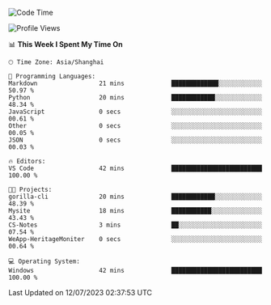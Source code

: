<!--START_SECTION:waka-->
![Code Time](http://img.shields.io/badge/Code%20Time-1%2C037%20hrs%2017%20mins-blue)

![Profile Views](http://img.shields.io/badge/Profile%20Views-0-blue)

📊 **This Week I Spent My Time On** 

```text
🕑︎ Time Zone: Asia/Shanghai

💬 Programming Languages: 
Markdown                 21 mins             █████████████░░░░░░░░░░░░   50.97 % 
Python                   20 mins             ████████████░░░░░░░░░░░░░   48.34 % 
JavaScript               0 secs              ░░░░░░░░░░░░░░░░░░░░░░░░░   00.61 % 
Other                    0 secs              ░░░░░░░░░░░░░░░░░░░░░░░░░   00.05 % 
JSON                     0 secs              ░░░░░░░░░░░░░░░░░░░░░░░░░   00.03 % 

🔥 Editors: 
VS Code                  42 mins             █████████████████████████   100.00 % 

🐱‍💻 Projects: 
gorilla-cli              20 mins             ████████████░░░░░░░░░░░░░   48.39 % 
Mysite                   18 mins             ███████████░░░░░░░░░░░░░░   43.43 % 
CS-Notes                 3 mins              ██░░░░░░░░░░░░░░░░░░░░░░░   07.54 % 
WeApp-HeritageMoniter    0 secs              ░░░░░░░░░░░░░░░░░░░░░░░░░   00.64 % 

💻 Operating System: 
Windows                  42 mins             █████████████████████████   100.00 % 
```


 Last Updated on 12/07/2023 02:37:53 UTC
<!--END_SECTION:waka-->